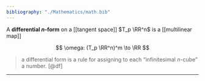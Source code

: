 ```yaml
---
bibliography: "./Mathematics/math.bib"
---
```


A **differential $n$-form** on a [[tangent space]] $T_p \RR^n$ is a [[multilinear map]]

$$
\omega: (T_p \RR^n)^m \to \RR
$$

> a differential form is a rule for assigning to each “infinitesimal $n$-cube” a number. [@df]



---